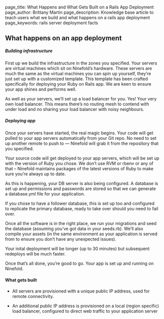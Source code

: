 page_title:       What Happens and What Gets Built on a Rails App Deployment
page_author:      Brittany Martin
page_description: Knowledge base article to teach users what we build and what happens on a rails app deployment
page_keywords:    rails server deployment facts  

## What happens on an app deployment

##### Building infrastructure

First up we build the infrastructure in the zones you specified. Your servers are virtual machines which sit on Ninefold’s hardware. These servers are much the same as the virtual machines you can spin up yourself, they’re just set up with a customized template. This template has been crafted specifically for deploying your Ruby on Rails app. We are keen to ensure your app shines and performs well.

As well as your servers, we’ll set up a load balancer for you. Yes! Your very own load balancer. This means there’s no routing mesh to contend with under load and no sharing your load balancer with noisy neighbours.

##### Deploying app

Once your servers have started, the real magic begins. Your code will get pulled to your app servers automatically from your Git repo. No need to set up another remote to push to — Ninefold will grab it from the repository that you specified.

Your source code will get deployed to your app servers, which will be set up with the version of Ruby you chose. We don’t use RVM or rbenv or any of that – Ninefold maintains packages of the latest versions of Ruby to make sure you’re always up to date.

As this is happening, your DB server is also being configured. A database is set up and permissions and passwords are stored so that we can generate a database.yml file for your application.

If you chose to have a follower database, this is set up too and configured to replicate the primary database, ready to take over should you need to fail over.

Once all the software is in the right place, we run your migrations and seed the database (assuming you’ve got data in your seeds.rb). We’ll also compile your assets (in the same environment as your application is served from to ensure you don’t have any unexpected issues).

Your inital deployment will be longer (up to 30 minutes) but subsequent redeploys will be much faster. 

Once that’s all done, you’re good to go. Your app is set up and running on Ninefold.

#### What gets built 

* All servers are provisioned with a unique public IP address, used for remote connectivity.

* An additional public IP address is provisioned on a local (region specific) load balancer, configured to direct web traffic to your application server
